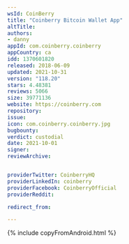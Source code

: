 ```yaml
---
wsId: CoinBerry
title: "Coinberry Bitcoin Wallet App"
altTitle: 
authors:
- danny
appId: com.coinberry.coinberry
appCountry: ca
idd: 1370601820
released: 2018-06-09
updated: 2021-10-31
version: "118.20"
stars: 4.48381
reviews: 5066
size: 39771136
website: https://coinberry.com
repository: 
issue: 
icon: com.coinberry.coinberry.jpg
bugbounty: 
verdict: custodial
date: 2021-10-01
signer: 
reviewArchive:


providerTwitter: CoinberryHQ
providerLinkedIn: coinberry
providerFacebook: CoinberryOfficial
providerReddit: 

redirect_from:

---
```


{% include copyFromAndroid.html %}
